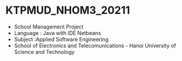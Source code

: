 # KTPMUD_NHOM3_20211
- School Management Project 
- Language : Java with IDE Netbeans
- Subject :Applied Software Engineering
- School of Electronics and Telecomunications - Hanoi University of Science and Technology 
